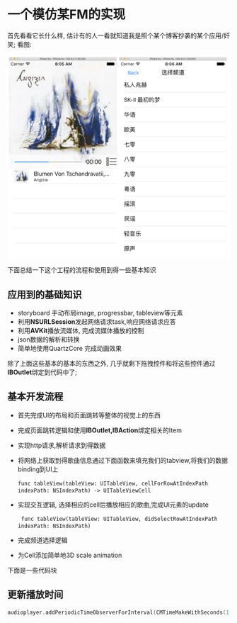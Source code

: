 # 一个模仿某FM的实现

首先看看它长什么样, 估计有的人一看就知道我是照个某个博客抄袭的某个应用\/奸笑; 看图:

![界面](/program_project/img/fakeFM_Post.png)

下面总结一下这个工程的流程和使用到得一些基本知识

## 应用到的基础知识

* storyboard 手动布局image, progressbar, tableview等元素
* 利用**NSURLSession**发起网络请求task,响应网络请求应答
* 利用**AVKit**播放流媒体, 完成流媒体播放的控制
* json数据的解析和转换
* 简单地使用QuartzCore 完成动画效果

除了上面这些基本的基本的东西之外, 几乎就剩下拖拽控件和将这些控件通过**IBOutlet**绑定到代码中了;

## 基本开发流程

* 首先完成UI的布局和页面跳转等整体的视觉上的东西
* 完成页面跳转逻辑和使用**IBOutlet,IBAction**绑定相关的Item
* 实现http请求,解析请求到得数据
* 将网络上获取到得歌曲信息通过下面函数来填充我们的tabview,将我们的数据binding到UI上

  ```
  func tableView(tableView: UITableView, cellForRowAtIndexPath indexPath: NSIndexPath) -> UITableViewCell
  ```

* 实现交互逻辑, 选择相应的cell后播放相应的歌曲,完成UI元素的update

  ```
   func tableView(tableView: UITableView, didSelectRowAtIndexPath indexPath: NSIndexPath) 
  ```

* 完成频道选择逻辑

* 为Cell添加简单地3D scale animation


下面是一些代码块

更新播放时间
---

```swift
audioplayer.addPeriodicTimeObserverForInterval(CMTimeMakeWithSeconds(1.0, 60), queue: nil, usingBlock: { (t:CMTime)->Void in var time:String = ""; let current_sec = CMTimeGetSeconds(t) let curTimeInt:Int = Int(current_sec) let sec:Int = curTimeInt % 60; let minute:Int = Int(curTimeInt/60) time = minute < 10 ? "0\(minute):" : "\(minute):"; time += sec < 10 ? "0\(sec)" : "\(sec)"; self.playtime.text = time; // update the progress view if let item = (self.audioplayer.currentItem) { let duaration_sec = CMTimeGetSeconds(item.duration); if (duaration_sec.isNaN) { return } print(duaration_sec); print(current_sec); self.progressview.setProgress(Float(current_sec/duaration_sec), animated: true) print("update progress to \(self.progressview.progress)") } })
```
